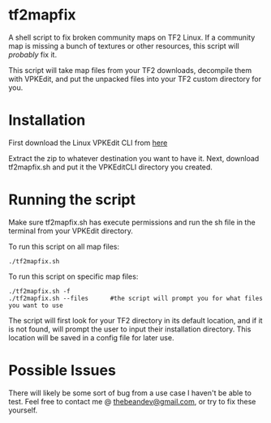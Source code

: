 # tf2mapfix
A shell script to fix broken community maps on TF2 Linux.
If a community map is missing a bunch of textures or other resources, this script will *probably* fix it.

This script will take map files from your TF2 downloads, decompile them with VPKEdit, and put the unpacked files into your TF2 custom directory for you.

# Installation
First download the Linux VPKEdit CLI from [here](https://github.com/craftablescience/VPKEdit/releases/download/v4.4.1/VPKEdit-Linux-Standalone-CLI-gcc-Release.zip)

Extract the zip to whatever destination you want to have it.
Next, download tf2mapfix.sh and put it the VPKEditCLI directory you created.

# Running the script
Make sure tf2mapfix.sh has execute permissions and run the sh file in the terminal from your VPKEdit directory.

To run this script on all map files:
```
./tf2mapfix.sh
```

To run this script on specific map files:
```
./tf2mapfix.sh -f
./tf2mapfix.sh --files      #the script will prompt you for what files you want to use
```

The script will first look for your TF2 directory in its default location, and if it is not found, will prompt the user to input their installation directory. This location will be saved in a config file for later use.

# Possible Issues

There will likely be some sort of bug from a use case I haven't be able to test. Feel free to contact me @ thebeandev@gmail.com, or try to fix these yourself.
